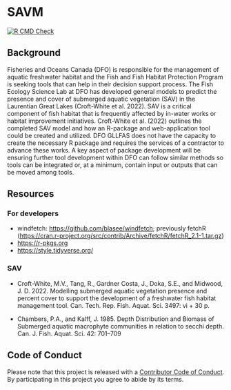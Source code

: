 # SAVM
[![R CMD Check](https://github.com/inSilecoInc/SAVM/actions/workflows/R-CMD-check.yaml/badge.svg)](https://github.com/inSilecoInc/SAVM/actions/workflows/R-CMD-check.yaml)


## Background

Fisheries and Oceans Canada (DFO) is responsible for the management of aquatic freshwater habitat and the Fish and Fish Habitat Protection Program is seeking tools that can help in their decision support process. The Fish Ecology Science Lab at DFO has developed general models to predict the presence and cover of submerged aquatic vegetation (SAV) in the Laurentian Great Lakes (Croft-White et al. 2022). SAV is a critical component of fish habitat that is frequently affected by in-water works or habitat improvement initiatives. Croft-White et al. (2022) outlines the completed SAV model and how an  R-package and  web-application tool could be created and utilized. DFO GLLFAS does not have the capacity to create the necessary R package and requires the services of a contractor to advance these works. A key aspect of package development will be ensuring further tool development within DFO can follow similar methods so tools can be integrated or, at a minimum, contain input or outputs that can be moved among tools.


## Resources  

### For developers

- windfetch: https://github.com/blasee/windfetch; previously fetchR (https://cran.r-project.org/src/contrib/Archive/fetchR/fetchR_2.1-1.tar.gz)
- https://r-pkgs.org
- https://style.tidyverse.org/


### SAV 

* Croft-White, M.V., Tang, R., Gardner Costa, J., Doka, S.E., and Midwood, J.
D. 2022. Modelling submerged aquatic vegetation presence and percent cover
to support the development of a freshwater fish habitat management tool.
Can. Tech. Rep. Fish. Aquat. Sci. 3497: vi + 30 p.

* Chambers, P.A., and Kalff, J. 1985. Depth Distribution and Biomass of
Submerged aquatic macrophyte communities in relation to secchi depth.
Can. J. Fish. Aquat. Sci. 42: 701–709


## Code of Conduct

Please note that this project is released with a [Contributor Code of Conduct](https://docs.ropensci.org/rcites/CONDUCT.html).
By participating in this project you agree to abide by its terms.